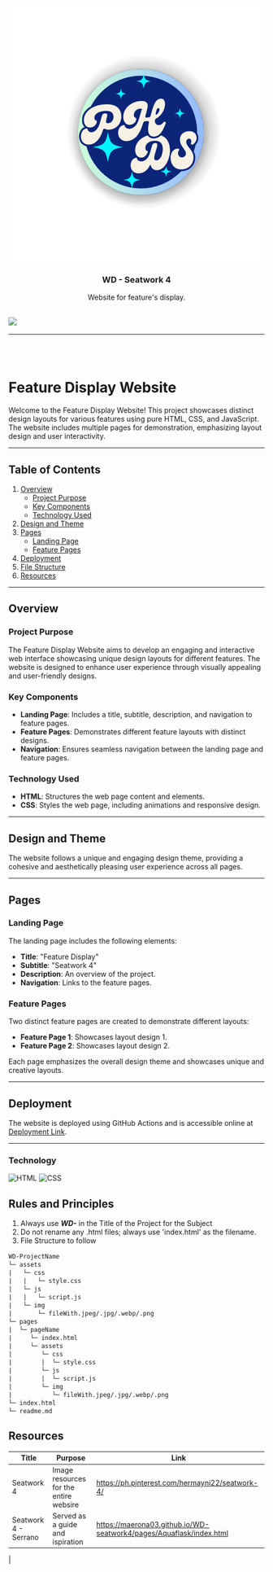 <a name="readme-top"/>

<br/>

<br />
<div align="center">
  <a href="https://github.com/Hermayni">

<img src="./assets/images/PH (2).png" alt="PHDS" >
  </a>
  <h3 align="center">WD - Seatwork 4</h3>
</div>
<div align="center">
 Website for feature's display.
</div>

<br />



![](https://visit-counter.vercel.app/counter.png?page=Hermayni/WD---Hands-On-2)

---

<br />
<br />

# Feature Display Website

Welcome to the Feature Display Website! This project showcases distinct design layouts for various features using pure HTML, CSS, and JavaScript. The website includes multiple pages for demonstration, emphasizing layout design and user interactivity.

---

## Table of Contents

1. [Overview](#overview)
    - [Project Purpose](#project-purpose)
    - [Key Components](#key-components)
    - [Technology Used](#technology-used)
2. [Design and Theme](#design-and-theme)
3. [Pages](#pages)
    - [Landing Page](#landing-page)
    - [Feature Pages](#feature-pages)
4. [Deployment](#deployment)
5. [File Structure](#file-structure)
6. [Resources](#resources)

---

## Overview

### Project Purpose

The Feature Display Website aims to develop an engaging and interactive web interface showcasing unique design layouts for different features. The website is designed to enhance user experience through visually appealing and user-friendly designs.

### Key Components

- **Landing Page**: Includes a title, subtitle, description, and navigation to feature pages.
- **Feature Pages**: Demonstrates different feature layouts with distinct designs.
- **Navigation**: Ensures seamless navigation between the landing page and feature pages.

### Technology Used

- **HTML**: Structures the web page content and elements.
- **CSS**: Styles the web page, including animations and responsive design.

---

## Design and Theme

The website follows a unique and engaging design theme, providing a cohesive and aesthetically pleasing user experience across all pages.

---

## Pages

### Landing Page

The landing page includes the following elements:

- **Title**: "Feature Display"
- **Subtitle**: "Seatwork 4"
- **Description**: An overview of the project.
- **Navigation**: Links to the feature pages.

### Feature Pages

Two distinct feature pages are created to demonstrate different layouts:

- **Feature Page 1**: Showcases layout design 1.
- **Feature Page 2**: Showcases layout design 2.

Each page emphasizes the overall design theme and showcases unique and creative layouts.

---

## Deployment

The website is deployed using GitHub Actions and is accessible online at [Deployment Link](#).

---


### Technology
<!-- TODO: List of Technology Used -->
![HTML](https://img.shields.io/badge/HTML-E34F26?style=for-the-badge&logo=html5&logoColor=white)
![CSS](https://img.shields.io/badge/CSS-1572B6?style=for-the-badge&logo=css3&logoColor=white)






## Rules and Principles
1. Always use ***WD-*** in the Title of the Project for the Subject
2. Do not rename any .html files; always use 'index.html' as the filename.
3. File Structure to follow

```
WD-ProjectName
└─ assets
|   └─ css
|   |   └─ style.css
|   └─ js
|   |   └─ script.js
|   └─ img
|       └─ fileWith.jpeg/.jpg/.webp/.png
└─ pages
|  └─ pageName
|     └─ index.html
|     └─ assets
|        └─ css
|        |  └─ style.css
|        └─ js
|        |  └─ script.js
|        └─ img
|           └─ fileWith.jpeg/.jpg/.webp/.png
└─ index.html
└─ readme.md
```

## Resources


| Title | Purpose | Link |
|-|-|-|
|Seatwork 4| Image resources for the entire websire | https://ph.pinterest.com/hermayni22/seatwork-4/ |
|Seatwork 4 - Serrano | Served as a guide and ispiration | https://maerona03.github.io/WD-seatwork4/pages/Aquaflask/index.html|
|



